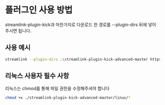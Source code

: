# 플러그인 사용 방법

streamlink-plugin-kick과 마찬가지로 다운로드 한 경로를 --plugin-dirs 뒤에 넣어주시면 됩니다.

## 사용 예시
```bash
streamlink --plugin-dirs .\streamlink-plugin-kick-advanced-master https://kick.com/blahblah ...
```

## 리눅스 사용자 필수 사항
리눅스는 chmod를 통해 파일 권한을 수정해주셔야 합니다 
```bash
chmod +x ./streamlink-plugin-kick-advanced-master/linux/*
```